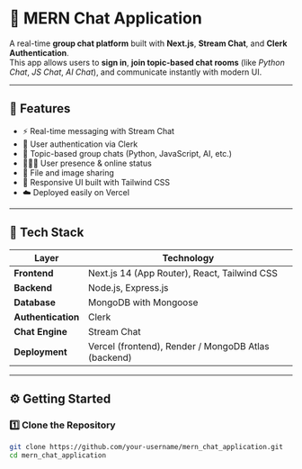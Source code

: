 # 💬 MERN Chat Application

A real-time **group chat platform** built with **Next.js**, **Stream Chat**, and **Clerk Authentication**.  
This app allows users to **sign in**, **join topic-based chat rooms** (like *Python Chat*, *JS Chat*, *AI Chat*), and communicate instantly with modern UI.

---

## 🚀 Features

- ⚡ Real-time messaging with Stream Chat  
- 🔐 User authentication via Clerk  
- 💬 Topic-based group chats (Python, JavaScript, AI, etc.)  
- 🧑‍🤝‍🧑 User presence & online status  
- 📁 File and image sharing  
- 🎨 Responsive UI built with Tailwind CSS  
- ☁️ Deployed easily on Vercel  

---

## 🧰 Tech Stack

| Layer | Technology |
|-------|-------------|
| **Frontend** | Next.js 14 (App Router), React, Tailwind CSS |
| **Backend** | Node.js, Express.js |
| **Database** | MongoDB with Mongoose |
| **Authentication** | Clerk |
| **Chat Engine** | Stream Chat |
| **Deployment** | Vercel (frontend), Render / MongoDB Atlas (backend) |

---

## ⚙️ Getting Started

### 1️⃣ Clone the Repository

```bash
git clone https://github.com/your-username/mern_chat_application.git
cd mern_chat_application


